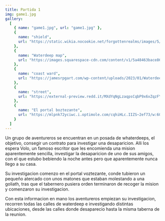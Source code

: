 ```yaml
---
title: Partida 1
img: game1.jpg
gallery:
  [
    { name: "game1.jpg", url: "game1.jpg" },
    {
      name: "shield",
      url: "https://static.wikia.nocookie.net/forgottenrealms/images/5/5b/Badge_of_the_watch-5e.jpg",
    },
    {
      name: "Waterdeep map",
      url: "https://images.squarespace-cdn.com/content/v1/5a48463bace86433f0ecda0e/1514850077320-ZA4NJZ1XI093WF7NUFIQ/Waterdeep+Sample.jpg?format=750w",
    },
    {
      name: "coast ward",
      url: "https://jamesrpgart.com/wp-content/uploads/2023/01/Waterdeep-Thumbnail.gif",
    },
    {
      name: "street",
      url: "https://external-preview.redd.it/MXdYqNgLzaqpsCqbP9x6xZqzFYa8MEGQRfFQtEhGSjc.jpg?auto=webp&s=66f3693e49116e26223c890844f99e1e06855ee7",
    },
    {
      name: "El portal boztezante",
      url: "https://mlpnk72yciwc.i.optimole.com/cqhiHLc.IIZS~2ef73/w:600/h:412/q:75/https://bleedingcool.com/wp-content/uploads/2018/11/DD-Waterdeep-Dungeon-Of-The-Mad-Mage-2.png"
    }
  ]
---
```


Un grupo de aventureros se encuentran en un posada de whaterdeeps, el objetivo, consegir un contrato para investigar una desaparicion. Alli los espera Volo, un famoso escritor que les encomienda una mision aparentemente sencilla, investigar la desaparicion de uno de sus amigos, con el que estubo bebiendo la noche antes pero que aparentemente nunca llego a su casa.

Su investigacion comenzo en el portal voztezante, conde tubieron un pequeño atercado con unos matones que estaban molestando a una goliath, tras que el tabernero pusiera orden terminaron de recoger la mision y comenzaron su investigacion.

Con esta informacion en mano los aventureros empiezan su investigacion, recorren todas las calles de waterdeep e investigando distintas ubicaciones, desde las calles donde desaparecio hasta la misma taberna de la reunion.